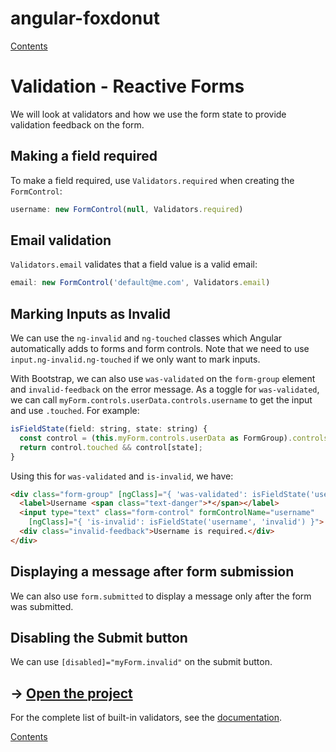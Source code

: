 # angular-foxdonut

[Contents](../README.md#angular-foxdonut)

# Validation - Reactive Forms

We will look at validators and how we use the form state to provide validation feedback on the form.

## Making a field required

To make a field required, use `Validators.required` when creating the `FormControl`:

```javascript
username: new FormControl(null, Validators.required)
```

## Email validation

`Validators.email` validates that a field value is a valid email:

```javascript
email: new FormControl('default@me.com', Validators.email)
```

## Marking Inputs as Invalid

We can use the `ng-invalid` and `ng-touched` classes which Angular automatically adds to forms and
form controls. Note that we need to use `input.ng-invalid.ng-touched` if we only want to mark
inputs.

With Bootstrap, we can also use `was-validated` on the `form-group` element and `invalid-feedback`
on the error message. As a toggle for `was-validated`, we can call
`myForm.controls.userData.controls.username` to get the input and use `.touched`. For example:

```javascript
isFieldState(field: string, state: string) {
  const control = (this.myForm.controls.userData as FormGroup).controls[field];
  return control.touched && control[state];
}
```

Using this for `was-validated` and `is-invalid`, we have:

```html
<div class="form-group" [ngClass]="{ 'was-validated': isFieldState('username', 'valid') }">
  <label>Username <span class="text-danger">*</span></label>
  <input type="text" class="form-control" formControlName="username"
    [ngClass]="{ 'is-invalid': isFieldState('username', 'invalid') }">
  <div class="invalid-feedback">Username is required.</div>
</div>
```

## Displaying a message after form submission

We can also use `form.submitted` to display a message only after the form was submitted.

## Disabling the Submit button

We can use `[disabled]="myForm.invalid"` on the submit button.

## &rarr; [Open the project](https://stackblitz.com/github/foxdonut/angular-foxdonut/tree/validation?file=src%2Fapp%2Fvalidation%2Freactive-form%2Fvalidation-reactive-form.component.html)

For the complete list of built-in validators, see the
[documentation](https://angular.io/api/forms/Validators).

[Contents](../README.md#angular-foxdonut)
